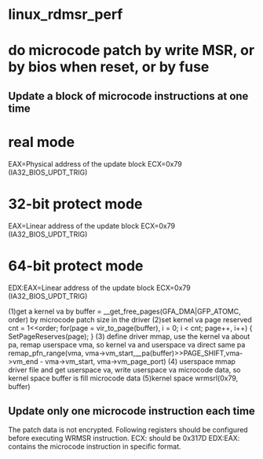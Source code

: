 # linux_rdmsr_perf

# do microcode patch by write MSR, or by bios when reset, or by fuse
## Update a block of microcode instructions at one time
# real mode
EAX=Physical address of the update block
ECX=0x79 (IA32_BIOS_UPDT_TRIG)
# 32-bit protect mode
EAX=Linear address of the update block
ECX=0x79 (IA32_BIOS_UPDT_TRIG)
# 64-bit protect mode
EDX:EAX=Linear address of the update block
ECX=0x79 (IA32_BIOS_UPDT_TRIG)

(1)get a kernel va by buffer = __get_free_pages(GFA_DMA|GFP_ATOMC, order) by microcode patch size in the driver
(2)set kernel va page reserved
cnt = 1<<order;
for(page = vir_to_page(buffer), i = 0; i < cnt; page++, i++)
{
  SetPageReserves(page);
}
(3) define driver mmap, use the kernel va about pa, remap userspace vma, so kernel va and userspace va direct same pa
remap_pfn_range(vma, vma->vm_start,__pa(buffer)>>PAGE_SHIFT,vma->vm_end - vma->vm_start, vma->vm_page_port)
(4) userspace mmap driver file and get userspace va, write userspace va microcode data, so kernel space buffer is fill microcode data
(5)kernel space wrmsrl(0x79, buffer)

## Update only one microcode instruction each time
The patch data is not encrypted. Following registers should be configured before executing WRMSR instruction.
ECX: should be 0x317D
EDX:EAX: contains the microcode instruction in specific format.
